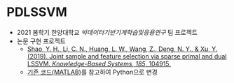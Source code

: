 # PDLSSVM 

- 2021 봄학기 한양대학교 *빅데이터기반기계학습및응용연구* 팀 프로젝트
- 논문 구현 프로젝트
  - [Shao, Y. H., Li, C. N., Huang, L. W., Wang, Z., Deng, N. Y., & Xu, Y. (2019). Joint sample and feature selection via sparse primal and dual LSSVM. *Knowledge-Based Systems*, *185*, 104915.](https://www.sciencedirect.com/science/article/abs/pii/S0950705119303685)
  - [기존 코드(MATLAB)](http://www.optimal-group.org/Resources/Code/PDLSSVM.html)를 참고하여 Python으로 변경

